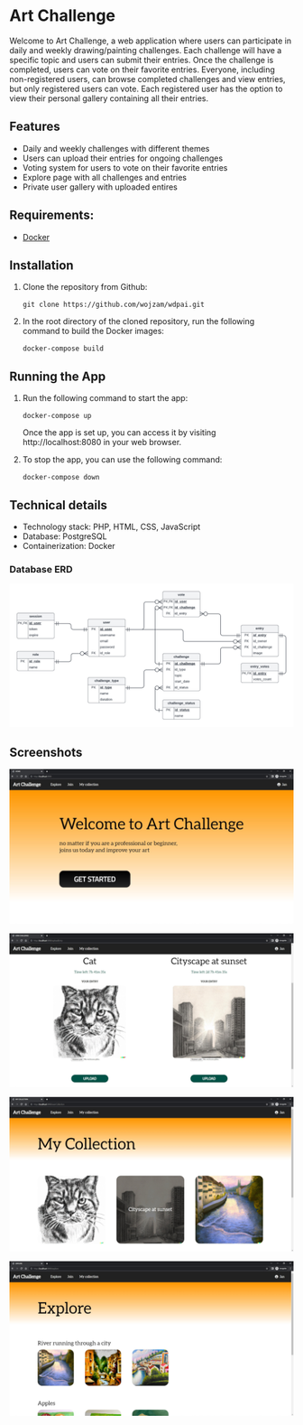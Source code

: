 # Art Challenge

Welcome to Art Challenge, a web application where users can participate in daily and weekly drawing/painting challenges.
Each challenge will have a specific topic and users can submit their entries.
Once the challenge is completed, users can vote on their favorite entries.
Everyone, including non-registered users, can browse completed challenges and view entries, but only registered users
can vote.
Each registered user has the option to view their personal gallery containing all their entries.

## Features

- Daily and weekly challenges with different themes
- Users can upload their entries for ongoing challenges
- Voting system for users to vote on their favorite entries
- Explore page with all challenges and entries
- Private user gallery with uploaded entires

## Requirements:

- [Docker](https://www.docker.com/)

## Installation

1. Clone the repository from Github:

       git clone https://github.com/wojzam/wdpai.git

2. In the root directory of the cloned repository, run the following command to build the Docker images:

       docker-compose build

## Running the App

1. Run the following command to start the app:

       docker-compose up

   Once the app is set up, you can access it by visiting http://localhost:8080 in your web browser.

2. To stop the app, you can use the following command:

       docker-compose down

## Technical details

- Technology stack: PHP, HTML, CSS, JavaScript
- Database: PostgreSQL
- Containerization: Docker

### Database ERD

![database-erd](/ERD.png)

## Screenshots

![screen-home](/public/img/screenshots/screen_home.jpg)

![screen-join](/public/img/screenshots/screen_join.jpg)

![screen-collection](/public/img/screenshots/screen_collection.jpg)

![screen-explore](/public/img/screenshots/screen_explore.jpg)

